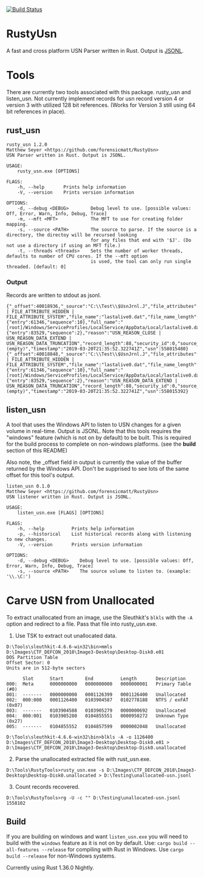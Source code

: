 [![Build Status](https://dev.azure.com/matthewseyer/dfir/_apis/build/status/forensicmatt.RustyUsn?branchName=master)](https://dev.azure.com/matthewseyer/dfir/_build/latest?definitionId=1&branchName=master)
# RustyUsn
A fast and cross platform USN Parser written in Rust. Output is [JSONL](http://jsonlines.org/).

# Tools
There are currently two tools associated with this package. rusty_usn and listen_usn. Not currently implement records for usn record version 4 or version 3 with utilized 128 bit references. 
(Works for Version 3 still using 64 bit references in place).

## rust_usn

```
rusty_usn 1.2.0
Matthew Seyer <https://github.com/forensicmatt/RustyUsn>
USN Parser written in Rust. Output is JSONL.

USAGE:
    rusty_usn.exe [OPTIONS]

FLAGS:
    -h, --help       Prints help information
    -V, --version    Prints version information

OPTIONS:
    -d, --debug <DEBUG>        Debug level to use. [possible values: Off, Error, Warn, Info, Debug, Trace]
    -m, --mft <MFT>            The MFT to use for creating folder mapping.
    -s, --source <PATH>        The source to parse. If the source is a directory, the directoy will be recursed looking
                               for any files that end with '$J'. (Do not use a directory if using an MFT file.)
    -t, --threads <threads>    Sets the number of worker threads, defaults to number of CPU cores. If the --mft option
                               is used, the tool can only run single threaded. [default: 0]
```

### Output
Records are written to stdout as jsonl.

```
{"_offset":40018936,"_source":"C:\\Test\\$UsnJrnl.J","file_attributes":"FILE_ATTRIBUTE_ARCHIVE | FILE_ATTRIBUTE_HIDDEN | FILE_ATTRIBUTE_SYSTEM","file_name":"lastalive0.dat","file_name_length":28,"file_name_offset":60,"file_reference":{"entry":61346,"sequence":10},"full_name":"[root]/Windows/ServiceProfiles/LocalService/AppData/Local/lastalive0.dat","major_version":2,"minor_version":0,"parent_reference":{"entry":83529,"sequence":2},"reason":"USN_REASON_CLOSE | USN_REASON_DATA_EXTEND | USN_REASON_DATA_TRUNCATION","record_length":88,"security_id":0,"source_info":"(empty)","timestamp":"2019-03-20T21:35:52.322741Z","usn":558015480}
{"_offset":40018848,"_source":"C:\\Test\\$UsnJrnl.J","file_attributes":"FILE_ATTRIBUTE_ARCHIVE | FILE_ATTRIBUTE_HIDDEN | FILE_ATTRIBUTE_SYSTEM","file_name":"lastalive0.dat","file_name_length":28,"file_name_offset":60,"file_reference":{"entry":61346,"sequence":10},"full_name":"[root]/Windows/ServiceProfiles/LocalService/AppData/Local/lastalive0.dat","major_version":2,"minor_version":0,"parent_reference":{"entry":83529,"sequence":2},"reason":"USN_REASON_DATA_EXTEND | USN_REASON_DATA_TRUNCATION","record_length":88,"security_id":0,"source_info":"(empty)","timestamp":"2019-03-20T21:35:52.322741Z","usn":558015392}
```

## listen_usn
A tool that uses the Windows API to listen to USN changes for a given volume in real-time. Output is JSONL. Note 
that this tools requires the "windows" feature (which is not on by default) to be built. This is required for the build 
process to complete on non-windows platforms. (see the **build** section of this README)

Also note, the _offset field in output is currently the value of the buffer returned by the Windows API. Don't be supprised to see lots of the same offset for this tool's output.

```
listen_usn 0.1.0
Matthew Seyer <https://github.com/forensicmatt/RustyUsn>
USN listener written in Rust. Output is JSONL.

USAGE:
    listen_usn.exe [FLAGS] [OPTIONS]

FLAGS:
    -h, --help          Prints help information
    -p, --historical    List historical records along with listening to new changes.
    -V, --version       Prints version information

OPTIONS:
    -d, --debug <DEBUG>    Debug level to use. [possible values: Off, Error, Warn, Info, Debug, Trace]
    -s, --source <PATH>    The source volume to listen to. (example: '\\.\C:')
```


# Carve USN from Unallocated
To extract unallocated from an image, use the Sleuthkit's `blkls` with the `-A` option and redirect to a file. Pass that file into rusty_usn.exe.

1. Use TSK to extract out unallocated data.
```
D:\Tools\sleuthkit-4.6.6-win32\bin>mmls D:\Images\CTF_DEFCON_2018\Image3-Desktop\Desktop-Disk0.e01
DOS Partition Table
Offset Sector: 0
Units are in 512-byte sectors

      Slot      Start        End          Length       Description
000:  Meta      0000000000   0000000000   0000000001   Primary Table (#0)
001:  -------   0000000000   0001126399   0001126400   Unallocated
002:  000:000   0001126400   0103904587   0102778188   NTFS / exFAT (0x07)
003:  -------   0103904588   0103905279   0000000692   Unallocated
004:  000:001   0103905280   0104855551   0000950272   Unknown Type (0x27)
005:  -------   0104855552   0104857599   0000002048   Unallocated

D:\Tools\sleuthkit-4.6.6-win32\bin>blkls -A -o 1126400 D:\Images\CTF_DEFCON_2018\Image3-Desktop\Desktop-Disk0.e01 > D:\Images\CTF_DEFCON_2018\Image3-Desktop\Desktop-Disk0.unallocated
```

2. Parse the unallocated extracted file with rust_usn.exe.
```
D:\Tools\RustyTools>rusty_usn.exe -s D:\Images\CTF_DEFCON_2018\Image3-Desktop\Desktop-Disk0.unallocated > D:\Testing\unallocated-usn.jsonl
```

3. Count records recovered.
```
D:\Tools\RustyTools>rg -U -c "" D:\Testing\unallocated-usn.jsonl
1558102
```

## Build
If you are building on windows and want `listen_usn.exe` you will need to build with the `windows` feature as it is not on by default. Use: `cargo build --all-features --release` for compiling with Rust in Windows. Use `cargo build --release` for non-Windows systems.

Currently using Rust 1.36.0 Nightly.
